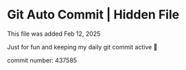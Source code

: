 # Git Auto Commit | Hidden File

This file was added Feb 12, 2025

Just for fun and keeping my daily git commit active 🤪

commit number: 437585
